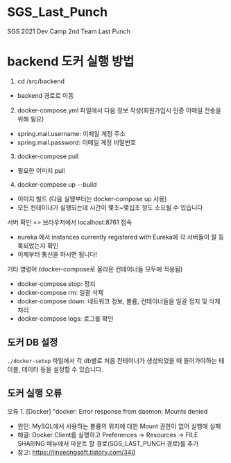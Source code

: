 # SGS_Last_Punch
SGS 2021 Dev Camp 2nd Team Last Punch

# backend 도커 실행 방법

1. cd /src/backend 
- backend 경로로 이동

2. docker-compose.yml 파일에서 다음 정보 작성(회원가입시 인증 이메일 전송을 위해 필요)
- spring.mail.username: 이메일 계정 주소
- spring.mail.password: 이메일 계정 비밀번호

3. docker-compose pull 
- 필요한 이미지 pull

4. docker-compose up --build 
- 이미지 빌드 (다음 실행부터는 docker-compose up 사용)
- 모든 컨테이너가 실행되는데 시간이 몇초~몇십초 정도 소요될 수 있습니다 

서버 확인 => 브라우저에서 localhost:8761 접속
- eureka 에서 instances currently registered with Eureka에 각 서버들이 잘 등록되었는지 확인
- 이제부터 통신을 하시면 됩니다!

기타 명령어
(docker-compose로 올라온 컨테이너들 모두에 적용됨)
- docker-compose stop: 정지
- docker-compose rm: 일괄 삭제
- docker-compose down: 네트워크 정보, 볼륨, 컨테이너들을 일괄 정지 및 삭제 처리
- docker-compose logs: 로그를 확인

## 도커 DB 설정
`./docker-setup` 파일에서 각 db별로 처음 컨테이너가 생성되었을 때 들어가야하는 테이블, 데이터 등을 설정할 수 있습니다.

## 도커 실행 오류
오류 1. [Docker] "docker: Error response from daemon: Mounts denied
- 원인: MySQL에서 사용하는 볼륨의 위치에 대한 Mount 권한이 없어 실행에 실패
- 해결: Docker Client를 실행하고 Preferences -> Resources -> FILE SHARING 메뉴에서 마운트 할 경로(SGS_LAST_PUNCH 경로)를 추가
- 참고: https://jinseongsoft.tistory.com/340